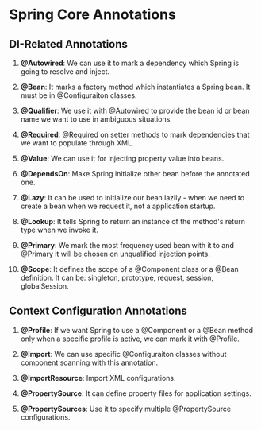 # Spring Core Annotations

## DI-Related Annotations

1. **@Autowired**: We can use it to mark a dependency which Spring is going to resolve and inject.
   
2. **@Bean**: It marks a factory method which instantiates a Spring bean. It must be in @Configuraiton classes.
   
3. **@Qualifier**: We use it with @Autowired to provide the bean id or bean name we want to use in ambiguous situations.

4. **@Required**: @Required on setter methods to mark dependencies that we want to populate through XML.

5. **@Value**: We can use it for injecting property value into beans. 

6. **@DependsOn**: Make Spring initialize other bean before the annotated one.

7. **@Lazy**: It can be used to initialize our bean lazily - when we need to create a bean when we request it, not a application startup.

8. **@Lookup**: It tells Spring to return an instance of the method's return type when we invoke it.

9. **@Primary**: We mark the most frequency used bean with it to and @Primary it will be chosen on unqualified injection points.

10. **@Scope**: It defines the scope of a @Component class or a @Bean definition. It can be: singleton, prototype, request, session, globalSession.

## Context Configuration Annotations

1. **@Profile**: If we want Spring to use a @Component or a @Bean method only when a specific profile is active, we can mark it with @Profile.

2. **@Import**: We can use specific @Configuraiton classes without component scanning with this annotation.

3. **@ImportResource**: Import XML configurations.

4. **@PropertySource**: It can define property files for application settings.

5. **@PropertySources**: Use it to specify multiple @PropertySource configurations.

    